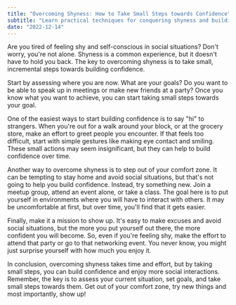 ```yaml
---
title: "Overcoming Shyness: How to Take Small Steps towards Confidence"
subtitle: "Learn practical techniques for conquering shyness and building confidence through taking small, manageable steps in this informative guide."
date: "2022-12-14"
---
```


Are you tired of feeling shy and self-conscious in social situations? Don't worry, you're not alone. Shyness is a common experience, but it doesn't have to hold you back. The key to overcoming shyness is to take small, incremental steps towards building confidence.

Start by assessing where you are now. What are your goals? Do you want to be able to speak up in meetings or make new friends at a party? Once you know what you want to achieve, you can start taking small steps towards your goal.

One of the easiest ways to start building confidence is to say "hi" to strangers. When you're out for a walk around your block, or at the grocery store, make an effort to greet people you encounter. If that feels too difficult, start with simple gestures like making eye contact and smiling. These small actions may seem insignificant, but they can help to build confidence over time.

Another way to overcome shyness is to step out of your comfort zone. It can be tempting to stay home and avoid social situations, but that's not going to help you build confidence. Instead, try something new. Join a meetup group, attend an event alone, or take a class. The goal here is to put yourself in environments where you will have to interact with others. It may be uncomfortable at first, but over time, you'll find that it gets easier.

Finally, make it a mission to show up. It's easy to make excuses and avoid social situations, but the more you put yourself out there, the more confident you will become. So, even if you're feeling shy, make the effort to attend that party or go to that networking event. You never know, you might just surprise yourself with how much you enjoy it.

In conclusion, overcoming shyness takes time and effort, but by taking small steps, you can build confidence and enjoy more social interactions. Remember, the key is to assess your current situation, set goals, and take small steps towards them. Get out of your comfort zone, try new things and most importantly, show up!